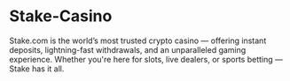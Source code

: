 # Stake-Casino
Stake.com is the world’s most trusted crypto casino — offering instant deposits, lightning-fast withdrawals, and an unparalleled gaming experience. Whether you're here for slots, live dealers, or sports betting — Stake has it all.
